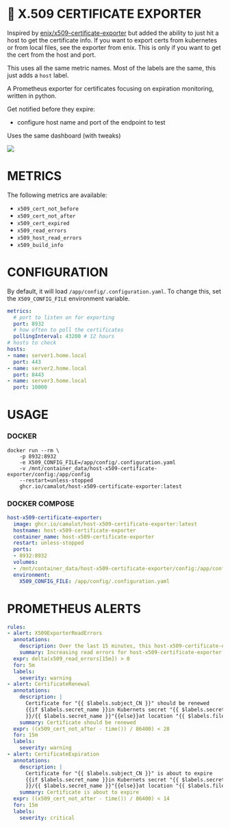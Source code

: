 # 🔏 X.509 CERTIFICATE EXPORTER

Inspired by [enix/x509-certificate-exporter](https://github.com/enix/x509-certificate-exporter) but added the ability to just hit a host to get the certificate info. If you want to export certs from kubernetes or from local files, see the exporter from enix. This is only if you want to get the cert from the host and port. 

This uses all the same metric names. Most of the labels are the same, this just adds a `host` label.

A Prometheus exporter for certificates focusing on expiration monitoring, written in python.


Get notified before they expire:

- configure host name and port of the endpoint to test

Uses the same dashboard (with tweaks) 

![](https://i.imgur.com/UWy29Rr.png)

# METRICS

The following metrics are available:

- `x509_cert_not_before`
- `x509_cert_not_after`
- `x509_cert_expired`
- `x509_read_errors`
- `x509_host_read_errors`
- `x509_build_info`


# CONFIGURATION

By default, it will load `/app/config/.configuration.yaml`. To change this, set the `X509_CONFIG_FILE` environment variable.

```yaml
metrics:
  # port to listen on for exporting
  port: 8932
  # how often to poll the certificates
  pollingInterval: 43200 # 12 hours
# hosts to check
hosts:
- name: server1.home.local
  port: 443
- name: server2.home.local
  port: 8443
- name: server3.home.local
  port: 10000
```

# USAGE

### DOCKER

```
docker run --rm \
	-p 8932:8932
	-e X509_CONFIG_FILE=/app/config/.configuration.yaml
	-v /mnt/container_data/host-x509-certificate-exporter/config:/app/config
	--restart=unless-stopped
	ghcr.io/camalot/host-x509-certificate-exporter:latest
```
### DOCKER COMPOSE

```yaml
host-x509-certificate-exporter:
  image: ghcr.io/camalot/host-x509-certificate-exporter:latest
  hostname: host-x509-certificate-exporter
  container_name: host-x509-certificate-exporter
  restart: unless-stopped
  ports:
  - 8932:8932
  volumes:
  - /mnt/container_data/host-x509-certificate-exporter/config:/app/config
  environment: 
    X509_CONFIG_FILE: /app/config/.configuration.yaml
```

# PROMETHEUS ALERTS

```yaml
rules:
- alert: X509ExporterReadErrors
  annotations:
    description: Over the last 15 minutes, this host-x509-certificate-exporter instance has experienced errors reading certificate files or querying the Kubernetes API. This could be caused by a misconfiguration if triggered when the exporter starts.
    summary: Increasing read errors for host-x509-certificate-exporter
  expr: delta(x509_read_errors[15m]) > 0
  for: 5m
  labels:
    severity: warning
- alert: CertificateRenewal
  annotations:
    description: | 
      Certificate for "{{ $labels.subject_CN }}" should be renewed
      {{if $labels.secret_name }}in Kubernets secret "{{ $labels.secret_namespace
      }}/{{ $labels.secret_name }}"{{else}}at location "{{ $labels.filepath }}"{{end}}
    summary: Certificate should be renewed
  expr: ((x509_cert_not_after - time()) / 86400) < 28
  for: 15m
  labels:
    severity: warning
- alert: CertificateExpiration
  annotations:
    description: |
      Certificate for "{{ $labels.subject_CN }}" is about to expire
      {{if $labels.secret_name }}in Kubernets secret "{{ $labels.secret_namespace
      }}/{{ $labels.secret_name }}"{{else}}at location "{{ $labels.filepath }}"{{end}}
    summary: Certificate is about to expire
  expr: ((x509_cert_not_after - time()) / 86400) < 14
  for: 15m
  labels:
    severity: critical
```